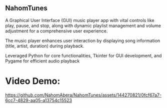 ## NahomTunes

A Graphical User Interface (GUI) music player app with vital controls like play, pause, and stop, along with dynamic playlist management and volume adjustment for a comprehensive user experience.

The music player enhances user interaction by displaying song information (title, artist, duration) during playback.

Leveraged Python for core functionalities, Tkinter for GUI development, and Pygame for efficient audio playback

# Video Demo:
https://github.com/NahomAbera/NahomTunes/assets/144270821/0fcf67a7-6cc7-4829-aa05-a13754c15523

